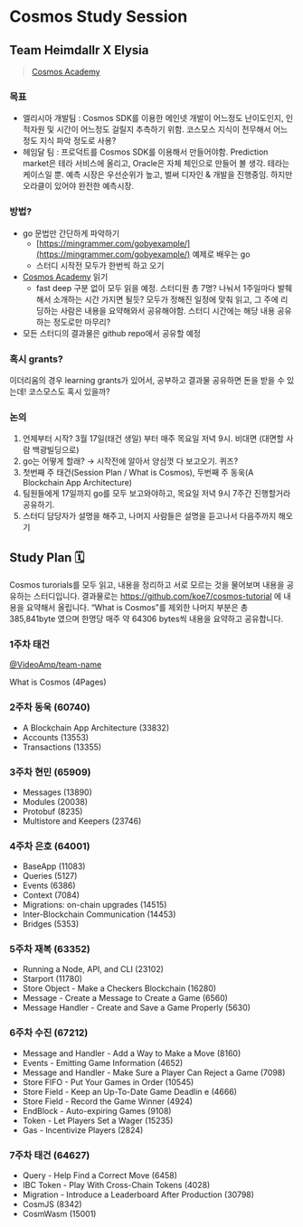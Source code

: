 # Cosmos Study Session
## Team Heimdallr X Elysia
> [Cosmos Academy](https://tutorials.cosmos.network/academy/0-welcome/)

### 목표
- 엘리시아 개발팀 : Cosmos SDK를 이용한 메인넷 개발이 어느정도 난이도인지, 인적자원 및 시간이 어느정도 걸릴지 추측하기 위함. 코스모스 지식이 전무해서 어느정도 지식 파악 정도로 사용?
- 헤임달 팀 : 프로덕트를 Cosmos SDK를 이용해서 만들어야함. Prediction market은 테라 서비스에 올리고, Oracle은 자체 체인으로 만들어 볼 생각. 테라는 케이스일 뿐. 예측 시장은 우선순위가 높고, 벌써 디자인 & 개발을 진행중임. 하지만 오라클이 있어야 완전한 예측시장.

### 방법?
- go 문법만 간단하게 파악하기
  - [https://mingrammer.com/gobyexample/](https://mingrammer.com/gobyexample/) 예제로 배우는 go
  - 스터디 시작전 모두가 한번씩 하고 오기
- [Cosmos Academy](https://tutorials.cosmos.network/academy/0-welcome/) 읽기
  - fast deep 구분 없이 모두 읽을 예정. 스터디원 총 7명? 나눠서 1주일마다 발췌해서 소개하는 시간 가지면 될듯? 모두가 정해진 일정에 맞춰 읽고, 그 주에 리딩하는 사람은 내용을 요약해와서 공유해야함. 스터디 시간에는 해당 내용 공유하는 정도로만 마무리?
- 모든 스터디의 결과물은 github repo에서 공유할 예정

### 혹시 grants?

이더리움의 경우 learning grants가 있어서, 공부하고 결과물 공유하면 돈을 받을 수 있는데!
코스모스도 혹시 있을까?

### 논의

1. 언제부터 시작? 3월 17일(태건 생일) 부터 매주 목요일 저녁 9시. 비대면 (대면할 사람 백광빌딩으로)
2. go는 어떻게 할래? → 시작전에 알아서 양심껏 다 보고오기. 퀴즈?
3. 첫번째 주 태건(Session Plan / What is Cosmos), 두번째 주 동욱(A Blockchain App Architecture)
4. 팀원들에게 17일까지 go를 모두 보고와야하고, 목요일 저녁 9시 7주간 진행할거라 공유하기.
5. 스터디 담당자가 설명을 해주고, 나머지 사람들은 설명을 듣고나서 다음주까지 해오기

## Study Plan 🗓️

Cosmos turorials를 모두 읽고, 내용을 정리하고 서로 모르는 것을 물어보며 내용을 공유하는 스터디입니다. 결과물로는 https://github.com/koe7/cosmos-tutorial 에 내용을 요약해서 올립니다.  “What is Cosmos”를 제외한 나머지 부분은 총 385,841byte 였으며 한명당 매주 약 64306 bytes씩 내용을 요약하고 공유합니다. 

### 1주차 태건
[@VideoAmp/team-name]( https://github.com/orgs/VideoAmp/teams/team-name/members )

What is Cosmos (4Pages)

### 2주차 동욱 (60740)
* A Blockchain App Architecture (33832) 
* Accounts (13553)
* Transactions (13355)

### 3주차 현민 (65909)
* Messages (13890)
* Modules (20038)
* Protobuf (8235)
* Multistore and Keepers (23746)

### 4주차 은호 (64001)
* BaseApp (11083)
* Queries (5127)
* Events (6386)
* Context (7084)
* Migrations: on-chain upgrades (14515)
* Inter-Blockchain Communication (14453)
* Bridges (5353)

### 5주차 재복 (63352)
* Running a Node, API, and CLI (23102)
* Starport (11780)
* Store Object - Make a Checkers Blockchain (16280)
* Message - Create a Message to Create a Game (6560)
* Message Handler - Create and Save a Game Properly (5630)

### 6주차 수진 (67212)
* Message and Handler - Add a Way to Make a Move (8160)
* Events - Emitting Game Information (4652)
* Message and Handler - Make Sure a Player Can Reject a Game (7098)
* Store FIFO - Put Your Games in Order (10545)
* Store Field - Keep an Up-To-Date Game Deadlin e (4666)
* Store Field - Record the Game Winner (4924)
* EndBlock - Auto-expiring Games (9108)
* Token - Let Players Set a Wager (15235)
* Gas - Incentivize Players (2824)

### 7주차 태건 (64627)
* Query - Help Find a Correct Move (6458)
* IBC Token - Play With Cross-Chain Tokens (4028)
* Migration - Introduce a Leaderboard After Production (30798)
* CosmJS (8342)
* CosmWasm (15001)
